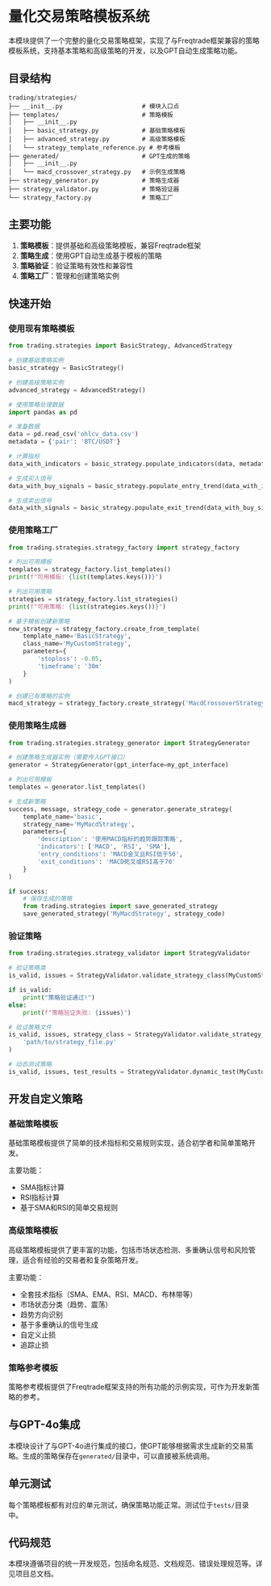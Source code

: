 # 量化交易策略模板系统

本模块提供了一个完整的量化交易策略框架，实现了与Freqtrade框架兼容的策略模板系统，支持基本策略和高级策略的开发，以及GPT自动生成策略功能。

## 目录结构

```
trading/strategies/
├── __init__.py                      # 模块入口点
├── templates/                       # 策略模板
│   ├── __init__.py
│   ├── basic_strategy.py            # 基础策略模板
│   ├── advanced_strategy.py         # 高级策略模板
│   └── strategy_template_reference.py # 参考模板
├── generated/                       # GPT生成的策略
│   ├── __init__.py
│   └── macd_crossover_strategy.py   # 示例生成策略
├── strategy_generator.py            # 策略生成器
├── strategy_validator.py            # 策略验证器
└── strategy_factory.py              # 策略工厂
```

## 主要功能

1. **策略模板**：提供基础和高级策略模板，兼容Freqtrade框架
2. **策略生成**：使用GPT自动生成基于模板的策略
3. **策略验证**：验证策略有效性和兼容性
4. **策略工厂**：管理和创建策略实例

## 快速开始

### 使用现有策略模板

```python
from trading.strategies import BasicStrategy, AdvancedStrategy

# 创建基础策略实例
basic_strategy = BasicStrategy()

# 创建高级策略实例
advanced_strategy = AdvancedStrategy()

# 使用策略处理数据
import pandas as pd

# 准备数据
data = pd.read_csv('ohlcv_data.csv')
metadata = {'pair': 'BTC/USDT'}

# 计算指标
data_with_indicators = basic_strategy.populate_indicators(data, metadata)

# 生成买入信号
data_with_buy_signals = basic_strategy.populate_entry_trend(data_with_indicators, metadata)

# 生成卖出信号
data_with_signals = basic_strategy.populate_exit_trend(data_with_buy_signals, metadata)
```

### 使用策略工厂

```python
from trading.strategies.strategy_factory import strategy_factory

# 列出可用模板
templates = strategy_factory.list_templates()
print(f"可用模板: {list(templates.keys())}")

# 列出可用策略
strategies = strategy_factory.list_strategies()
print(f"可用策略: {list(strategies.keys())}")

# 基于模板创建新策略
new_strategy = strategy_factory.create_from_template(
    template_name='BasicStrategy',
    class_name='MyCustomStrategy',
    parameters={
        'stoploss': -0.05,
        'timeframe': '30m'
    }
)

# 创建已有策略的实例
macd_strategy = strategy_factory.create_strategy('MacdCrossoverStrategy')
```

### 使用策略生成器

```python
from trading.strategies.strategy_generator import StrategyGenerator

# 创建策略生成器实例（需要传入GPT接口）
generator = StrategyGenerator(gpt_interface=my_gpt_interface)

# 列出可用模板
templates = generator.list_templates()

# 生成新策略
success, message, strategy_code = generator.generate_strategy(
    template_name='basic',
    strategy_name='MyMacdStrategy',
    parameters={
        'description': '使用MACD指标的趋势跟踪策略',
        'indicators': ['MACD', 'RSI', 'SMA'],
        'entry_conditions': 'MACD金叉且RSI低于50',
        'exit_conditions': 'MACD死叉或RSI高于70'
    }
)

if success:
    # 保存生成的策略
    from trading.strategies import save_generated_strategy
    save_generated_strategy('MyMacdStrategy', strategy_code)
```

### 验证策略

```python
from trading.strategies.strategy_validator import StrategyValidator

# 验证策略类
is_valid, issues = StrategyValidator.validate_strategy_class(MyCustomStrategy)

if is_valid:
    print("策略验证通过!")
else:
    print(f"策略验证失败: {issues}")

# 验证策略文件
is_valid, issues, strategy_class = StrategyValidator.validate_strategy_file(
    'path/to/strategy_file.py'
)

# 动态测试策略
is_valid, issues, test_results = StrategyValidator.dynamic_test(MyCustomStrategy)
```

## 开发自定义策略

### 基础策略模板

基础策略模板提供了简单的技术指标和交易规则实现，适合初学者和简单策略开发。

主要功能：
- SMA指标计算
- RSI指标计算
- 基于SMA和RSI的简单交易规则

### 高级策略模板

高级策略模板提供了更丰富的功能，包括市场状态检测、多重确认信号和风险管理，适合有经验的交易者和复杂策略开发。

主要功能：
- 全套技术指标（SMA、EMA、RSI、MACD、布林带等）
- 市场状态分类（趋势、震荡）
- 趋势方向识别
- 基于多重确认的信号生成
- 自定义止损
- 追踪止损

### 策略参考模板

策略参考模板提供了Freqtrade框架支持的所有功能的示例实现，可作为开发新策略的参考。

## 与GPT-4o集成

本模块设计了与GPT-4o进行集成的接口，使GPT能够根据需求生成新的交易策略。生成的策略保存在`generated/`目录中，可以直接被系统调用。

## 单元测试

每个策略模板都有对应的单元测试，确保策略功能正常。测试位于`tests/`目录中。

## 代码规范

本模块遵循项目的统一开发规范，包括命名规范、文档规范、错误处理规范等。详见项目总文档。
